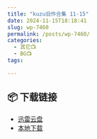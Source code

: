 ```yaml
---
title: "kuzu旧作合集 11-15"
date: 2024-11-15T18:18:41
slug: wp-7460
permalink: /posts/wp-7460/
categories:
  - 其它📺
  - BG📺
tags:

---
```




## 📦 下载链接
- [迅雷云盘](https://blziyuan21.com/pay-download/7460?key=5e67d7bfb8&down_id=0)
- [本地下载](https://blziyuan21.com/pay-download/7460?key=5e67d7bfb8&down_id=1)

